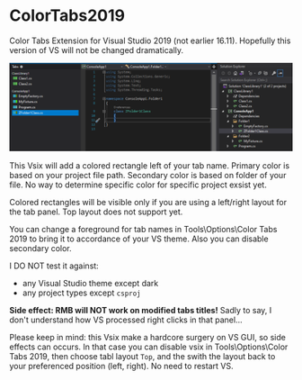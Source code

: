 # ColorTabs2019

Color Tabs Extension for Visual Studio 2019 (not earlier 16.11). Hopefully this version of VS will not be changed dramatically.


![Example](example0.png)


This Vsix will add a colored rectangle left of your tab name. Primary color is based on your project file path. Secondary color is based on folder of your file. No way to determine specific color for specific project exsist yet.

Colored rectangles will be visible only if you are using a left/right layout for the tab panel. Top layout does not support yet.

You can change a foreground for tab names in Tools\Options\Color Tabs 2019 to bring it to accordance of your VS theme. Also you can disable secondary color.


I DO NOT test it against:

- any Visual Studio theme except dark
- any project types except `csproj`

**Side effect: RMB will NOT work on modified tabs titles!** Sadly to say, I don't understand how VS processed right clicks in that panel...

Please keep in mind: this Vsix make a hardcore surgery on VS GUI, so side effects can occurs. In that case you can disable vsix in Tools\Options\Color Tabs 2019, then choose tabl layout `Top`, and the swith the layout back to your preferenced position (left, right). No need to restart VS.
